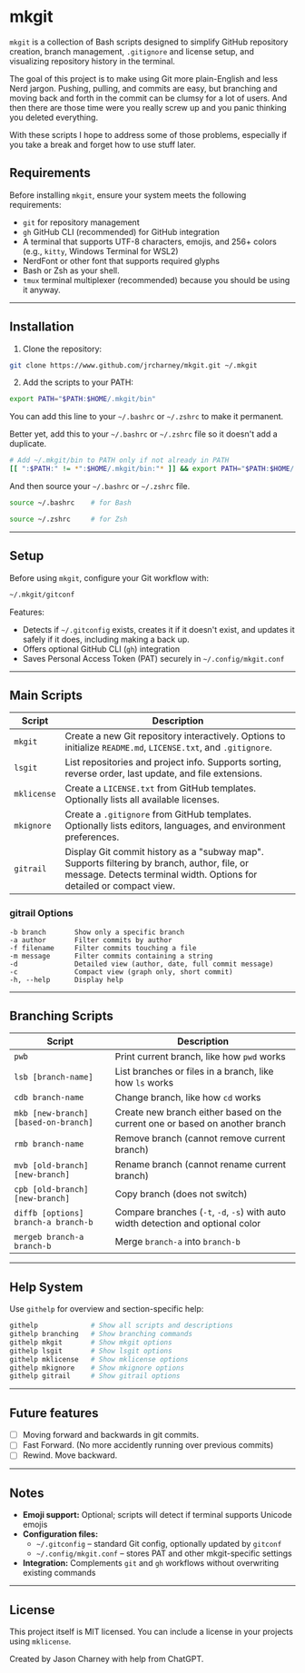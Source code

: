# mkgit

`mkgit` is a collection of Bash scripts designed to simplify GitHub repository creation, branch management, `.gitignore` and license setup, and visualizing repository history in the terminal.

The goal of this project is to make using Git more plain-English and less Nerd jargon.
Pushing, pulling, and commits are easy, but branching and moving back and forth in the commit can be clumsy for a lot of users. And then there are those time were you really screw up and you panic thinking you deleted everything.

With these scripts I hope to address some of those problems, especially if you take a break and forget how to use stuff later.

## Requirements

Before installing `mkgit`, ensure your system meets the following requirements:

- `git` for repository management
- `gh` GitHub CLI (recommended) for GitHub integration
- A terminal that supports UTF-8 characters, emojis, and 256+ colors (e.g., `kitty`, Windows Terminal for WSL2)
- NerdFont or other font that supports required glyphs
- Bash or Zsh as your shell.
- `tmux` terminal multiplexer (recommended) because you should be using it anyway.

---

## Installation

1. Clone the repository:

```bash
git clone https://www.github.com/jrcharney/mkgit.git ~/.mkgit
```

2. Add the scripts to your PATH:

```bash
export PATH="$PATH:$HOME/.mkgit/bin"
```

You can add this line to your `~/.bashrc` or `~/.zshrc` to make it permanent.

Better yet, add this to your `~/.bashrc` or `~/.zshrc` file so it doesn't add a duplicate.

```bash 
# Add ~/.mkgit/bin to PATH only if not already in PATH
[[ ":$PATH:" != *":$HOME/.mkgit/bin:"* ]] && export PATH="$PATH:$HOME/.mkgit/bin"
```

And then source your `~/.bashrc` or `~/.zshrc` file.

```bash
source ~/.bashrc    # for Bash

source ~/.zshrc     # for Zsh
```

---

## Setup

Before using `mkgit`, configure your Git workflow with:

```bash
~/.mkgit/gitconf
```

Features:

- Detects if `~/.gitconfig` exists, creates it if it doesn't exist, and updates it safely if it does, including making a back up.
- Offers optional GitHub CLI (`gh`) integration
- Saves Personal Access Token (PAT) securely in `~/.config/mkgit.conf`

---

## Main Scripts

| Script      | Description |
|------------|-------------|
| `mkgit`      | Create a new Git repository interactively. Options to initialize `README.md`, `LICENSE.txt`, and `.gitignore`. |
| `lsgit`      | List repositories and project info. Supports sorting, reverse order, last update, and file extensions. |
| `mklicense`  | Create a `LICENSE.txt` from GitHub templates. Optionally lists all available licenses. |
| `mkignore`   | Create a `.gitignore` from GitHub templates. Optionally lists editors, languages, and environment preferences. |
| `gitrail`    | Display Git commit history as a "subway map". Supports filtering by branch, author, file, or message. Detects terminal width. Options for detailed or compact view. |

### gitrail Options

```text
-b branch       Show only a specific branch
-a author       Filter commits by author
-f filename     Filter commits touching a file
-m message      Filter commits containing a string
-d              Detailed view (author, date, full commit message)
-c              Compact view (graph only, short commit)
-h, --help      Display help
```

---

## Branching Scripts

| Script | Description |
|--------|-------------|
| `pwb`                  | Print current branch, like how `pwd` works |
| `lsb [branch-name]`    | List branches or files in a branch, like how `ls` works |
| `cdb branch-name`      | Change branch, like how `cd` works |
| `mkb [new-branch] [based-on-branch]` | Create new branch either based on the current one or based on another branch |
| `rmb branch-name`      | Remove branch (cannot remove current branch) |
| `mvb [old-branch] [new-branch]` | Rename branch (cannot rename current branch) |
| `cpb [old-branch] [new-branch]` | Copy branch (does not switch) |
| `diffb [options] branch-a branch-b` | Compare branches (`-t`, `-d`, `-s`) with auto width detection and optional color |
| `mergeb branch-a branch-b` | Merge `branch-a` into `branch-b` |

---

## Help System

Use `githelp` for overview and section-specific help:

```bash
githelp             # Show all scripts and descriptions
githelp branching   # Show branching commands
githelp mkgit       # Show mkgit options
githelp lsgit       # Show lsgit options
githelp mklicense   # Show mklicense options
githelp mkignore    # Show mkignore options
githelp gitrail     # Show gitrail options
```

---

## Future features

- [ ] Moving forward and backwards in git commits.
- [ ] Fast Forward. (No more accidently running over previous commits)
- [ ] Rewind. Move backward.

---

## Notes

- **Emoji support:** Optional; scripts will detect if terminal supports Unicode emojis
- **Configuration files:**
  - `~/.gitconfig` – standard Git config, optionally updated by `gitconf`
  - `~/.config/mkgit.conf` – stores PAT and other mkgit-specific settings
- **Integration:** Complements `git` and `gh` workflows without overwriting existing commands

---

## License

This project itself is MIT licensed. You can include a license in your projects using `mklicense`.

Created by Jason Charney with help from ChatGPT.

